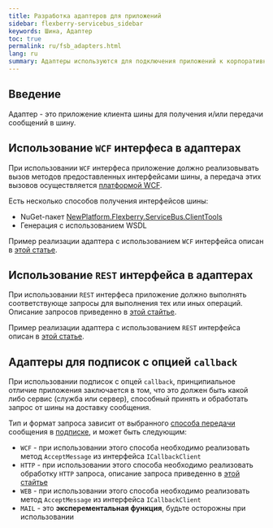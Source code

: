 ```yaml
---
title: Разработка адаптеров для приложений
sidebar: flexberry-servicebus_sidebar
keywords: Шина, Адаптер
toc: true
permalink: ru/fsb_adapters.html
lang: ru
summary: Адаптеры используются для подключения приложений к корпоративной шине
---
```


## Введение

Адаптер - это приложение клиента шины для получения и/или передачи сообщений в шину.

## Использование `WCF` интерфеса в адаптерах

При использовании `WCF` интерфеса приложение должно реализовывать вызов методов предоставленных интерфейсами шины, а передача этих вызовов осуществляется [платформой WCF](https://docs.microsoft.com/ru-ru/dotnet/framework/wcf/whats-wcf).

Есть несколько способов получения интерфейсов шины:

* NuGet-пакет [NewPlatform.Flexberry.ServiceBus.ClientTools](https://www.nuget.org/packages/NewPlatform.Flexberry.ServiceBus.ClientTools/)
* Генерация с использованием WSDL

Пример реализации адаптера с использованием `WCF` интерфейса описан в [этой статье](fsb_wcf-adapters-sample.html).

## Использование `REST` интерфейса в адаптерах

При использовании `REST` интерфеса приложение должно выполнять соответствующе запросы для выполнения тех или иных операций.
Описание запросов приведенно в [этой стайтье]().

Пример реализации адаптера с использованием `REST` интерфейса описан в [этой статье](fsb_rest-adapters-sample.html).

## Адаптеры для подписок с опцией `callback`

При использовании подписок с опцей `callback`, принципиальное отличие приложения заключается в том, что это должен быть какой либо сервис (служба или сервер), способный принять и обработать запрос от шины на доставку сообщения.

Тип и формат запроса зависит от выбранного [способа передачи](fsb_thesaurus.html) сообщения в [подписке](fsb_thesaurus.html), и может быть следующим:

* `WCF` - при использовании этого способа необходимо реализовать метод `AcceptMessage` из интерфейса `ICallbackClient`
* `HTTP` - при использовании этого способа необходимо реализовать обработку `HTTP` запроса, описание запроса приведенно в [этой стайтье]()
* `WEB` - при использовании этого способа необходимо реализовать метод `AcceptMessage` из интерфейса `ICallbackClient`
* `MAIL` - это **эксперементальная функция**, будьте осторожны при использовании
